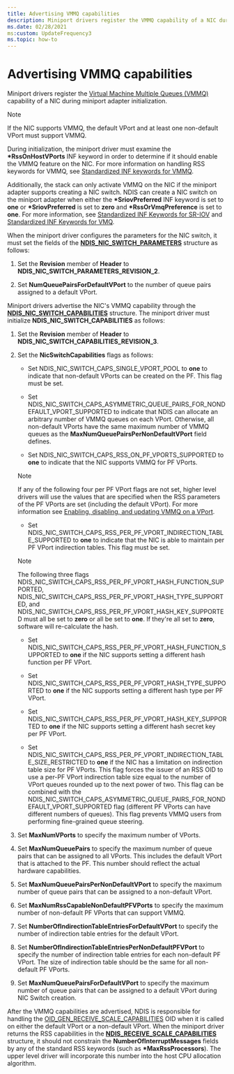 ```yaml
---
title: Advertising VMMQ capabilities
description: Miniport drivers register the VMMQ capability of a NIC during miniport adapter initialization.
ms.date: 02/28/2021
ms:custom: UpdateFrequency3
ms.topic: how-to
---
```



# Advertising VMMQ capabilities

Miniport drivers register the [Virtual Machine Multiple Queues (VMMQ)](overview-of-virtual-machine-multiple-queues.md) capability of a NIC during miniport adapter initialization.

> [!NOTE]
> If the NIC supports VMMQ, the default VPort and at least one non-default VPort must support VMMQ.

During initialization, the miniport driver must examine the **\*RssOnHostVPorts** INF keyword in order to determine if it should enable the VMMQ feature on the NIC. For more information on handling RSS keywords for VMMQ, see [Standardized INF keywords for VMMQ](standardized-inf-keywords-for-vmmq.md). 

Additionally, the stack can only activate VMMQ on the NIC if the miniport adapter supports creating a NIC switch. NDIS can create a NIC switch on the miniport adapter when either the **\*SriovPreferred** INF keyword is set to **one** or **\*SriovPreferred** is set to **zero** and **\*RssOrVmqPreference** is set to **one**. For more information, see [Standardized INF Keywords for SR-IOV](standardized-inf-keywords-for-sr-iov.md) and [Standardized INF Keywords for VMQ](standardized-inf-keywords-for-vmq.md). 

When the miniport driver configures the parameters for the NIC switch, it must set the fields of the [**NDIS\_NIC\_SWITCH\_PARAMETERS**](/windows-hardware/drivers/ddi/ntddndis/ns-ntddndis-_ndis_nic_switch_parameters) structure as follows:

1. Set the **Revision** member of **Header** to   **NDIS\_NIC\_SWITCH\_PARAMETERS\_REVISION\_2**.

2. Set **NumQueuePairsForDefaultVPort** to the number of queue pairs assigned to a default VPort.

Miniport drivers advertise the NIC's VMMQ capability through the [**NDIS\_NIC\_SWITCH\_CAPABILITIES**](/windows-hardware/drivers/ddi/ntddndis/ns-ntddndis-_ndis_nic_switch_capabilities) structure. The miniport driver must initialize **NDIS\_NIC\_SWITCH\_CAPABILITIES** as follows:

1. Set the **Revision** member of **Header** to **NDIS\_NIC\_SWITCH\_CAPABILITIES\_REVISION\_3**.

2. Set the **NicSwitchCapabilities** flags as follows:

   - Set NDIS\_NIC\_SWITCH\_CAPS\_SINGLE\_VPORT\_POOL to **one** to indicate that non-default VPorts can be created on the PF. This flag must be set. 

   - Set NDIS\_NIC\_SWITCH\_CAPS\_ASYMMETRIC\_QUEUE\_PAIRS\_FOR\_NONDEFAULT\_VPORT\_SUPPORTED to indicate that NDIS can allocate an arbitrary number of VMMQ queues on each VPort. Otherwise, all non-default VPorts have the same maximum number of VMMQ queues as the **MaxNumQueuePairsPerNonDefaultVPort** field defines. 

    - Set NDIS\_NIC\_SWITCH\_CAPS\_RSS\_ON\_PF\_VPORTS\_SUPPORTED to **one** to indicate that the NIC supports VMMQ for PF VPorts.
    
    > [!NOTE]
    > If any of the following four per PF VPort flags are not set, higher level drivers will use the values that are specified when the RSS parameters of the PF VPorts are set (including the default VPort). For more information see [Enabling, disabling, and updating VMMQ on a VPort](updating-vmmq-on-a-vport.md).

    - Set NDIS\_NIC\_SWITCH\_CAPS\_RSS\_PER\_PF\_VPORT\_INDIRECTION\_TABLE\_SUPPORTED to **one** to indicate that the NIC is able to maintain per PF VPort indirection tables. This flag must be set.
    
   > [!NOTE]
   > The following three flags NDIS\_NIC\_SWITCH\_CAPS\_RSS\_PER\_PF\_VPORT\_HASH\_FUNCTION\_SUPPORTED, NDIS\_NIC\_SWITCH\_CAPS\_RSS\_PER\_PF\_VPORT\_HASH\_TYPE\_SUPPORTED, and NDIS\_NIC\_SWITCH\_CAPS\_RSS\_PER\_PF\_VPORT\_HASH\_KEY\_SUPPORTED must all be set to **zero** or all be set to **one**. If they're all set to **zero**, software will re-calculate the hash. 
    

    - Set NDIS\_NIC\_SWITCH\_CAPS\_RSS\_PER\_PF\_VPORT\_HASH\_FUNCTION\_SUPPORTED to **one** if the NIC supports setting a different hash function per PF VPort.

    - Set NDIS\_NIC\_SWITCH\_CAPS\_RSS\_PER\_PF\_VPORT\_HASH\_TYPE\_SUPPORTED to **one** if the NIC supports setting a different hash type per PF VPort. 

    - Set NDIS\_NIC\_SWITCH\_CAPS\_RSS\_PER\_PF\_VPORT\_HASH\_KEY\_SUPPORTED to **one** if the NIC supports setting a different hash secret key per PF VPort.

    - Set NDIS\_NIC\_SWITCH\_CAPS\_RSS\_PER\_PF\_VPORT\_INDIRECTION\_TABLE\_SIZE\_RESTRICTED to **one** if the NIC has a limitation on indirection table size for PF VPorts. This flag forces the issuer of an RSS OID to use a per-PF VPort indirection table size equal to the number of VPort queues rounded up to the next power of two. This flag can be combined with the NDIS_NIC_SWITCH_CAPS_ASYMMETRIC_QUEUE_PAIRS_FOR_NONDEFAULT_VPORT_SUPPORTED flag (different PF VPorts can have different numbers of queues). This flag prevents VMMQ users from performing fine-grained queue steering.

1. Set **MaxNumVPorts** to specify the maximum number of VPorts.

1. Set  **MaxNumQueuePairs** to specify the maximum number of queue pairs that can be assigned to all VPorts. This includes the default VPort that is attached to the PF. This number should reflect the actual hardware capabilities. 

1. Set **MaxNumQueuePairsPerNonDefaultVPort** to specify the maximum number of queue pairs that can be assigned to a non-default VPort.

1. Set **MaxNumRssCapableNonDefaultPFVPorts** to specify the maximum number of non-default PF VPorts that can support VMMQ. 

1. Set **NumberOfIndirectionTableEntriesForDefaultVPort** to specify the number of indirection table entries for the default VPort.

1. Set **NumberOfIndirectionTableEntriesPerNonDefaultPFVPort** to specify the number of indirection table entries for each non-default PF VPort. The size of indirection table should be the same for all non-default PF VPorts.

1. Set **MaxNumQueuePairsForDefaultVPort** to specify the maximum number of queue pairs that can be assigned to a default VPort during NIC Switch creation.

After the VMMQ capabilities are advertised, NDIS is responsible for handling the [OID_GEN_RECEIVE_SCALE_CAPABILITIES](./oid-gen-receive-scale-capabilities.md) OID when it is called on either the default VPort or a non-default VPort. When the miniport driver returns the RSS capabilities in the [**NDIS\_RECEIVE\_SCALE\_CAPABILITIES**](/windows-hardware/drivers/ddi/ntddndis/ns-ntddndis-_ndis_receive_scale_capabilities) structure, it should not constrain the **NumberOfInterruptMessages** fields  by any of the standard RSS keywords (such as **\*MaxRssProcessors**). The upper level driver will incorporate this number into the host CPU allocation algorithm.
